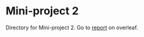# Mini-project 2

Directory for Mini-project 2. Go to [report](https://www.overleaf.com/project/624edfccca184ab64b932dcd) on overleaf.